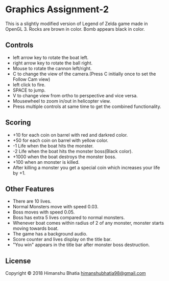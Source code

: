 Graphics Assignment-2
=========================

This is a slightly modified version of Legend of Zelda game made in OpenGL 3. Rocks are brown in color. Bomb appears black in color. 

Controls
-------

- left arrow key to rotate the boat left.
- right arrow key to rotate the ball right.
- Mouse to rotate the cannon left/right.
- C to change the view of the camera.(Press C initially once to set the Follow Cam view)
- left click to fire.
- SPACE to jump.
- V to change view from ortho to perspective and vice versa.
- Mousewheel to zoom in/out in helicopter view.
- Press multiple controls at same time to get the combined functionality.

Scoring
-------

- +10 for each coin on barrel with red and darkred color.
- +50 for each coin on barrel with yellow color.
- -1 Life when the boat hits the monster.
- -2 Life when the boat hits the monster boss(Black color).
- +1000 when the boat destroys the monster boss.
- +100 when an monster is killed.
- After killing a monster you get a special coin which increases your life by +1.

Other Features
--------------

- There are 10 lives.
- Normal Monsters move with speed 0.03.
- Boss moves with speed 0.05.
- Boss has extra 5 lives compared to normal monsters.
- Whenever boat comes within radius of 2 of any monster, monster starts moving towards boat.
- The game has a background audio.
- Score counter and lives display on the title bar.
- "You win" appears in the title bar after monster boss destruction.

License
-------

Copyright &copy; 2018 Himanshu Bhatia <himanshubhatia98@gmail.com>

